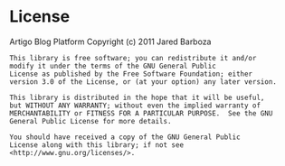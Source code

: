 # License

Artigo Blog Platform 
Copyright (c) 2011 Jared Barboza

    This library is free software; you can redistribute it and/or
    modify it under the terms of the GNU General Public
    License as published by the Free Software Foundation; either
    version 3.0 of the License, or (at your option) any later version.

    This library is distributed in the hope that it will be useful,
    but WITHOUT ANY WARRANTY; without even the implied warranty of
    MERCHANTABILITY or FITNESS FOR A PARTICULAR PURPOSE.  See the GNU
    General Public License for more details.

    You should have received a copy of the GNU General Public
    License along with this library; if not see <http://www.gnu.org/licenses/>.